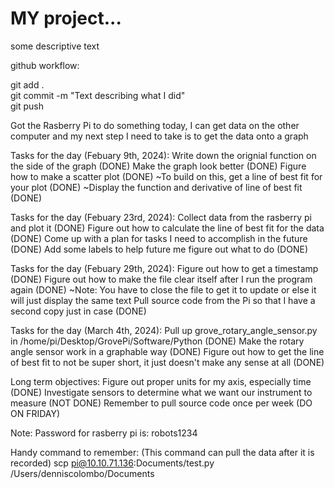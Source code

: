 # MY project...

some descriptive text

github workflow:

git add .  
git commit -m "Text describing what I did"  
git push  

Got the Rasberry Pi to do something today, I can get data on the other computer and my next step I need to take is to get the data onto a graph

Tasks for the day (Febuary 9th, 2024):
    Write down the orignial function on the side of the graph (DONE)
    Make the graph look better (DONE)
    Figure how to make a scatter plot (DONE)
        ~To build on this, get a line of best fit for your plot (DONE)
        ~Display the function and derivative of line of best fit (DONE)

Tasks for the day (Febuary 23rd, 2024):
    Collect data from the rasberry pi and plot it (DONE)
    Figure out how to calculate the line of best fit for the data (DONE)
    Come up with a plan for tasks I need to accomplish in the future (DONE)
    Add some labels to help future me figure out what to do (DONE)

Tasks for the day (Febuary 29th, 2024):
    Figure out how to get a timestamp (DONE)
    Figure out how to make the file clear itself after I run the program again (DONE)
        ~Note: You have to close the file to get it to update or else it will just display the same text
    Pull source code from the Pi so that I have a second copy just in case (DONE)

Tasks for the day (March 4th, 2024):
    Pull up grove_rotary_angle_sensor.py in /home/pi/Desktop/GrovePi/Software/Python (DONE)
    Make the rotary angle sensor work in a graphable way (DONE)
    Figure out how to get the line of best fit to not be super short, it just doesn't make any sense at all (DONE)

Long term objectives:
    Figure out proper units for my axis, especially time (DONE)
    Investigate sensors to determine what we want our instrument to measure (NOT DONE)
    Remember to pull source code once per week (DO ON FRIDAY)

Note: Password for rasberry pi is: robots1234

Handy command to remember: (This command can pull the data after it is recorded)
scp pi@10.10.71.136:Documents/test.py /Users/denniscolombo/Documents